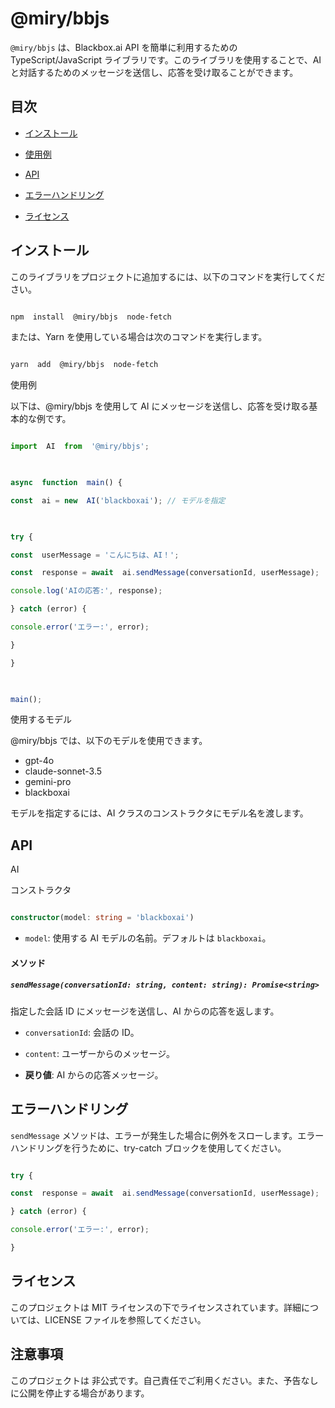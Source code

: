 # @miry/bbjs

  

`@miry/bbjs` は、Blackbox.ai API を簡単に利用するための TypeScript/JavaScript ライブラリです。このライブラリを使用することで、AI と対話するためのメッセージを送信し、応答を受け取ることができます。

  

## 目次

  

- [インストール](#インストール)

- [使用例](#使用例)

- [API](#api)

- [エラーハンドリング](#エラーハンドリング)

- [ライセンス](#ライセンス)

  

## インストール

  

このライブラリをプロジェクトに追加するには、以下のコマンドを実行してください。

  

```bash

npm  install  @miry/bbjs  node-fetch

```

または、Yarn を使用している場合は次のコマンドを実行します。

  

```bash

yarn  add  @miry/bbjs  node-fetch

```

  

使用例

  

以下は、@miry/bbjs を使用して AI にメッセージを送信し、応答を受け取る基本的な例です。

  

```ts

import  AI  from  '@miry/bbjs';

  

async  function  main() {

const  ai = new  AI('blackboxai'); // モデルを指定

  

try {

const  userMessage = 'こんにちは、AI！';

const  response = await  ai.sendMessage(conversationId, userMessage);

console.log('AIの応答:', response);

} catch (error) {

console.error('エラー:', error);

}

}

  

main();

```

  

使用するモデル

  

@miry/bbjs では、以下のモデルを使用できます。

- gpt-4o
- claude-sonnet-3.5
- gemini-pro
- blackboxai

  

モデルを指定するには、AI クラスのコンストラクタにモデル名を渡します。

  

## API

AI

コンストラクタ

```ts

constructor(model: string = 'blackboxai')

```

-  `model`: 使用する AI モデルの名前。デフォルトは `blackboxai`。

  

#### メソッド

  

##### `sendMessage(conversationId: string, content: string): Promise<string>`

  

指定した会話 ID にメッセージを送信し、AI からの応答を返します。

  

-  `conversationId`: 会話の ID。

-  `content`: ユーザーからのメッセージ。

-  **戻り値**: AI からの応答メッセージ。

  

## エラーハンドリング

  

`sendMessage` メソッドは、エラーが発生した場合に例外をスローします。エラーハンドリングを行うために、try-catch ブロックを使用してください。

  

```ts

try {

const  response = await  ai.sendMessage(conversationId, userMessage);

} catch (error) {

console.error('エラー:', error);

}
```

  

## ライセンス

このプロジェクトは  MIT  ライセンスの下でライセンスされています。詳細については、LICENSE  ファイルを参照してください。

## 注意事項

このプロジェクトは 非公式です。自己責任でご利用ください。また、予告なしに公開を停止する場合があります。